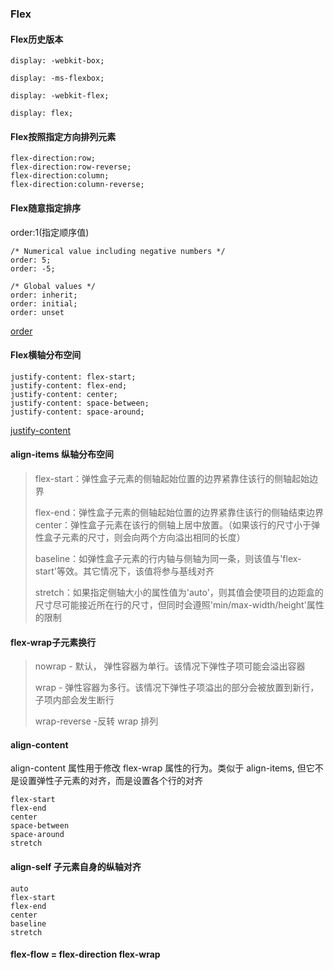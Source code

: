 ### Flex

#### Flex历史版本
	display: -webkit-box;
	
	display: -ms-flexbox;
	
	display: -webkit-flex;
	
	display: flex;

#### Flex按照指定方向排列元素
	flex-direction:row;
	flex-direction:row-reverse;
	flex-direction:column;
	flex-direction:column-reverse;

#### Flex随意指定排序
order:1(指定顺序值)

	/* Numerical value including negative numbers */
	order: 5;
	order: -5;

	/* Global values */
	order: inherit;
	order: initial;
	order: unset

[order](https://developer.mozilla.org/zh-CN/docs/Web/CSS/order "火狐开发者中心")


#### Flex横轴分布空间
	justify-content: flex-start;
	justify-content: flex-end;
	justify-content: center;
	justify-content: space-between;
	justify-content: space-around;

[justify-content](https://developer.mozilla.org/zh-CN/docs/Web/CSS/justify-content "火狐开发者中心")

#### align-items 纵轴分布空间
> flex-start：弹性盒子元素的侧轴起始位置的边界紧靠住该行的侧轴起始边界
> 
> flex-end：弹性盒子元素的侧轴起始位置的边界紧靠住该行的侧轴结束边界
> center：弹性盒子元素在该行的侧轴上居中放置。（如果该行的尺寸小于弹性盒子元素的尺寸，则会向两个方向溢出相同的长度）
> 
> baseline：如弹性盒子元素的行内轴与侧轴为同一条，则该值与'flex-start'等效。其它情况下，该值将参与基线对齐
> 
> stretch：如果指定侧轴大小的属性值为'auto'，则其值会使项目的边距盒的尺寸尽可能接近所在行的尺寸，但同时会遵照'min/max-width/height'属性的限制

#### flex-wrap子元素换行
> nowrap - 默认， 弹性容器为单行。该情况下弹性子项可能会溢出容器
> 
> wrap - 弹性容器为多行。该情况下弹性子项溢出的部分会被放置到新行，子项内部会发生断行
> 
> wrap-reverse -反转 wrap 排列

#### align-content
align-content 属性用于修改 flex-wrap 属性的行为。类似于 align-items, 但它不是设置弹性子元素的对齐，而是设置各个行的对齐

	flex-start 
	flex-end 
	center
	space-between
	space-around
	stretch

#### align-self 子元素自身的纵轴对齐

	auto 
	flex-start 
	flex-end
	center 
	baseline 
	stretch

#### flex-flow = flex-direction flex-wrap

	
